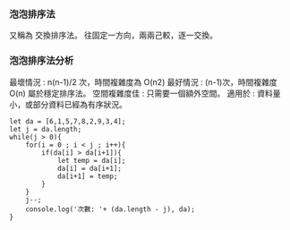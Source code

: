 ### 泡泡排序法
又稱為 交換排序法。
往固定一方向，兩兩己較，逐一交換。

### 泡泡排序法分析
最壞情況 : n(n-1)/2 次，時間複雜度為 O(n2)
最好情況 : (n-1)次，時間複雜度 O(n)
屬於穩定排序法。
空間複雜度佳 : 只需要一個額外空間。
適用於 : 資料量小，或部分資料已經為有序狀況。

```
let da = [6,1,5,7,8,2,9,3,4];
let j = da.length;
while(j > 0){
    for(i = 0 ; i < j ; i++){
        if(da[i] > da[i+1]){
            let temp = da[i];
            da[i] = da[i+1];
            da[i+1] = temp;
        }
    }
    j--;
    console.log('次數: '+ (da.length - j), da);
}
```